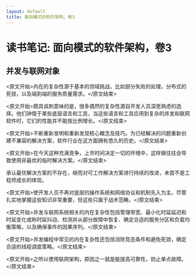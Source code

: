 ```yaml
---
layout: default
title: 面向模式的软件架构，卷3
---
```


# 读书笔记: 面向模式的软件架构，卷3


## 并发与联网对象

<原文开始>内在的复杂性源于基本的领域挑战，比如部分失败的处理，分布式的死锁，以及端到端的服务质量需求。</原文结束>

<原文开始>颇具讽刺意味的是，很多偶然的复杂性源自开发人员深思熟虑的选择。他们钟情于某些底层语言和工具，当这些语言和工具应用到复杂的并发和联网软件时，它们的性能并不能按比例增长。</原文结束>

<原文开始>不断重新发明和重新发现核心概念及技巧。为已经解决的问题重新创建不兼容的解决方案，软件行业在这方面拥有悠久的历史。</原文结束>

<原文开始>在今天这种充满竞争，上市时间决定一切的环境中，这样做往往会导致使用非最优的临时解决方案。</原文结束>

承认最优解决方案的不存在，继而对可工作解决方案进行持续的改进，未尝不是工程师成长的体现。

<原文开始>使开发人员不再对底层的操作系统和网络协议和机制先入为主。尽管扎实地掌握这些知识非常重要，但这些只属于战术范畴。</原文结束>

<原文开始>并发与联网系统相关的内在复杂性包括管理带宽、最小化时延延迟和时延变化或称时延抖动、检测并从部分故障中恢复、确定合适的服务分区和负载均衡策略，以及确保事件的因果序列。</原文结束>

<原文开始>并发编程中常见的内在复杂性还包括消除竞态条件和避免死锁，确定合适的线程调度策略。</原文结束>

<原文开始>之所以使用联网架构，原因之一就是能提高可靠性，防止单点故障。</原文结束>